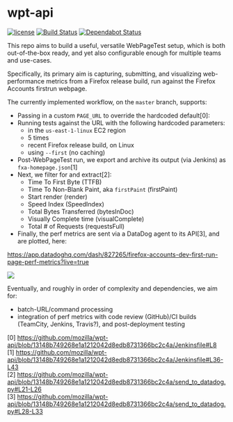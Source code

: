 # wpt-api

[![license](https://img.shields.io/badge/license-MPL%202.0-blue.svg)](https://github.com/mozilla/wpt-api/blob/master/LICENSE.txt)
[![Build Status](https://travis-ci.org/mozilla/wpt-api.svg?branch=master)](https://travis-ci.org/mozilla/wpt-api)
[![Dependabot Status](https://api.dependabot.com/badges/status?host=github&repo=mozilla/wpt-api)](https://dependabot.com)

This repo aims to build a useful, versatile WebPageTest setup, which is both out-of-the-box ready, and yet also configurable enough for multiple teams and use-cases.

Specifically, its primary aim is capturing, submitting, and visualizing web-performance metrics from a Firefox release build, run against the Firefox Accounts firstrun webpage.

The currently implemented workflow, on the ```master``` branch, supports:

* Passing in a custom ```PAGE_URL``` to override the hardcoded default[0]:
* Running tests against the URL with the following hardcoded parameters:
  - in the ```us-east-1-linux``` EC2 region
  - 5 times
  - recent Firefox release build, on Linux
  - using ```--first``` (no caching)
* Post-WebPageTest run, we export and archive its output (via Jenkins) as ```fxa-homepage.json```[1]
* Next, we filter for and extract[2]:
  - Time To First Byte (TTFB)
  - Time To Non-Blank Paint, aka ```firstPaint``` (firstPaint)
  - Start render (render)
  - Speed Index (SpeedIndex)
  - Total Bytes Transferred (bytesInDoc)
  - Visually Complete time (visualComplete)
  - Total # of Requests (requestsFull)
* Finally, the perf metrics are sent via a DataDog agent to its API[3], and are plotted, here:

https://app.datadoghq.com/dash/827265/firefox-accounts-dev-first-run-page-perf-metrics?live=true

![](https://user-images.githubusercontent.com/387249/43986821-0b5adddc-9ccc-11e8-924f-9d7420abc02a.png)

Eventually, and roughly in order of complexity and dependencies, we aim for:

* batch-URL/command processing
* integration of perf metrics with code review (GitHub)/CI builds (TeamCity, Jenkins, Travis?), and post-deployment testing

[0] https://github.com/mozilla/wpt-api/blob/13148b749268e1a1212042d8edb8731366bc2c4a/Jenkinsfile#L8<br/>
[1] https://github.com/mozilla/wpt-api/blob/13148b749268e1a1212042d8edb8731366bc2c4a/Jenkinsfile#L36-L43<br/>
[2] https://github.com/mozilla/wpt-api/blob/13148b749268e1a1212042d8edb8731366bc2c4a/send_to_datadog.py#L21-L26<br/>
[3] https://github.com/mozilla/wpt-api/blob/13148b749268e1a1212042d8edb8731366bc2c4a/send_to_datadog.py#L28-L33<br/>
